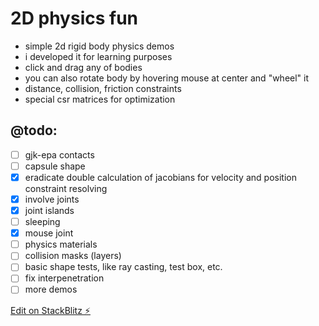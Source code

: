 # 2D physics fun

- simple 2d rigid body physics demos
- i developed it for learning purposes
- click and drag any of bodies
- you can also rotate body by hovering mouse at center and "wheel" it
- distance, collision, friction constraints
- special csr matrices for optimization


## @todo:
- [ ] gjk-epa contacts
- [ ] capsule shape
- [x] eradicate double calculation of jacobians for velocity and position constraint resolving
- [x] involve joints
- [x] joint islands
- [ ] sleeping
- [x] mouse joint
- [ ] physics materials
- [ ] collision masks (layers)
- [ ] basic shape tests, like ray casting, test box, etc.
- [ ] fix interpenetration
- [ ] more demos

[Edit on StackBlitz ⚡️](https://stackblitz.com/edit/codeagent-collisions)
